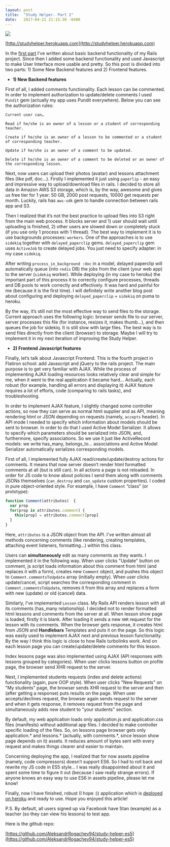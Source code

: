 ```yaml
---
layout: post
title:  "Study Helper. Part 2"
date:   2017-04-21 21:15:30 -0400
---
```



![](http://imgh.us/study_helper2.jpg)

[http://studyhelper.herokuapp.com](http://studyhelper.herokuapp.com)

In the [first part](http://aleksandr-rogachev-blog.com/2017/03/18/study_helper_rails_project/) I’ve written about basic backend functionality of my Rails project. Since then I added some backend functionality and used Javascript to make User Interface more usable and pretty. So this post is divided into two parts: 1) Some New Backend features and 2) Frontend features.

* **1) New Backend features**

First of all, I added comments functionality. Each lesson can be commented.  In order to implement authorization to update/delete comments I used `Pundit` gem (actually my app uses Pundit everywhere). Below you can see the authorization rules: 

 

```
Current user can…

Read if he/she is an owner of a lesson or a student of corresponding teacher.

Create if he/she is an owner of a lesson to be commented or a student of corresponding teacher.

Update if he/she is an owner of a comment to be updated.

Delete if he/she is an owner of a comment to be deleted or an owner of the corresponding lesson.
```



Next, now users can upload their photos (avatar) and lessons attachment files (like pdf, doc…). Firstly I implemented it just using `paperlip` - an easy and impressive way to upload/download files in rails.  I decided to store all data in Amazon AWS S3 storage, which is, by the way, awesome and gives us free tier for 1 year: 50 GB, 2000 post requests, 10000 get requests per month. Luckily, rails has `aws-sdk` gem to handle connection between rails app and S3. 

Then I realized that it’s not the best practice to upload files into S3 right from the main web process. It blocks server and 1) user should wait until uploading is finished, 2) other users are slowed down or completely stuck (if you use only 1 process with 1 thread). The best way to implement it is to use backgrounds processes: `workers`. One of the approaches is to use `sidekiq` together with `delayed_paperclip` gems. `delayed_paperclip` gem uses `ActiveJob` to create delayed jobs. You just need to specify adapter: in my case `sidekiq`.

After writing `process_in_background :doc` in a model, delayed paperclip will automatically queue (into `redis` DB) the jobs from the client (your web app) to the server (`sidekiq` worker). While deploying (in my case to heroku) the important part of this process it to correctly configure processes, threads and DB pools to work correctly and effectively. It was hard and painful for me (because it is the first time). I will definitely write another blog post about configuring and deploying `delayed_paperclip` + `sidekiq` on puma to heroku.

By the way, it’s still not the most effective way to send files to the storage. Current approach uses the following logic: browser sends file to our server, server processes this file (for instance, resizes it, makes thumb…), and then queues the job for sidekiq. It is still slow with large files. The best way is to send files directly from the client (browser) to storage. Maybe I will try to implement it in my next iteration of improving the Study Helper.

 
* **2) Frontend Javascript features**

Finally, let’s talk about Javascript Frontend. This is the fourth project in Flatiron school: add Javascript and jQuery to the rails project. The main purpose is to get very familiar with AJAX. While the process of implementing AJAX loading resources looks relatively clear and simple for me, when it went to the real application it became hard… Actually, each robust (for example, handling all errors and displaying it) AJAX feature requires a lot of efforts, code (comparing to rails tasks), and troubleshooting.

In order to implement AJAX feature, I slightly changed some controller actions, so now they can serve as normal html supplier and as API, meaning rendering html or JSON depending on requests (namely, `accepts` header). In API mode I needed to specify which information about models should be sent to browser. In order to do that I used Active Model Serializer. It allows to specify which parameters should be serialized into JSON, and, furthermore, specify associations. So we use it just like ActiveRecord models: we write has_many, belongs_to… associations and Active Model Serializer automatically serializes corresponding models.

First of all, I implemented fully AJAX read/create/update/destroy actions for comments. It means that now server doesn’t render html formatted comments at all (but is still can). In all actions a page is not reloaded. In order for JS code to know about policies I send them along with comments JSONs themselves (`can_destroy` and `can_update` custom properties). I coded in pure object-oriented style. For example, I have `Comment` “class” (or prototype):



```javascript
function Comment(attributes)  {
  var prop
  for(prop in attributes.comment) {
    this[prop] = attributes.comment[prop]
  }
}
```



Here, `attributes` is a JSON object from the API. I've written almost all methods concerning comments (like rendering, creating templates, attaching event listeners, formatting...) within this class.

Users can **simultaneously** edit as many comments as they wants. I implemented it in the following way. When user clicks "Update" button on comment, js script loads information about this comment from html (and replaces it with a form), creates new `Comment` object, and pushes this object to `Comment.commentsToUpdate` array (initially empty). When user clicks update/cancel, script searches the corresponding comment in `Comment.commentsToUpdate`, removes it from this array and replaces a form with new (update) or old (cancel) data.

Similarly, I've implemented `Lesson` class. My Rails API renders lesson with all its comments (has_many relationship). I decided not to render formatted html lessons and comments from the server at all. When lesson show page is loaded, firstly it is blank. After loading it sends a new `XHR` request for the lesson with its comments. When the browser gets response, it creates html from JSON and **Handlebars** Templates and puts it on the page. So this logic was easily used to implement AJAX next and previous lesson functionality. By the way I think this logic is close to how Rails turbolinks work. And on each lesson page you can create/update/delete comments for this lesson.

Index lessons page was also implemented using AJAX (API responses with lessons grouped by categories). When user clicks lessons button on profile page, the browser send XHR request to the server.

Next, I implemented students requests (index and delete actions) functionality (again, pure OOP style). When user clicks "New Requests" on "My students" page, the browser sends XHR request to the server and then (after getting a response) puts results on the page. When user accepts/declines request, the browser again sends request to the server and when it gets response, it removes request from the page and simultaneously adds new student to "your students" section. 

By default, my web application loads only application.js and application.css files (manifests) without additional app files. I decided to make controller specific loading of the files. So, on lessons page browser gets only application.* and lessons.* (actually, with comments.*, since lesson show page depends on it) assets. It reduces amount of bytes sent with every request and makes things clearer and easier to maintain. 

Concerning deploying the app, I realized that for now assets pipeline (namely, code compressors) doesn’t support ES6. So I had to roll back and rewrite my JS code in ES5 style… I was really disappointed about it and spent some time to figure it out (because I saw really strange errors). If anyone knows an easy way to use ES6 in assets pipeline, please let me know!

Finally, now I have finished, robust (I hope :)) application which is [deployed on heroku](http://studyhelper.herokuapp.com) and ready to use. Hope you enjoyed this article!

P.S. By default, all users signed up via Facebook have Stan (example) as a teacher (so they can view his lessons) to test app.

Here is the github repo:

[https://github.com/AleksandrRogachev94/study-helper-es5](https://github.com/AleksandrRogachev94/study-helper-es5)
